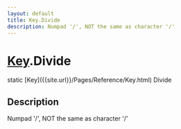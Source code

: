 ```yaml
---
layout: default
title: Key.Divide
description: Numpad '/', NOT the same as character '/'
---
```

# [Key]({{site.url}}/Pages/Reference/Key.html).Divide

<div class='signature' markdown='1'>
static [Key]({{site.url}}/Pages/Reference/Key.html) Divide
</div>

## Description
Numpad '/', NOT the same as character '/'

